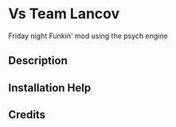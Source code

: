 # Vs Team Lancov

Friday night Funkin' mod using the psych engine

## Description

## Installation Help

## Credits
